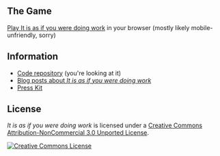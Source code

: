 ## The Game

[Play It is as if you were doing work](http://pippinbarr.github.io/itisasifyouweredoingwork/) in your browser (mostly likely mobile-unfriendly, sorry)

## Information

* [Code repository](https://github.com/pippinbarr/itisasifyouweredoingwork) (you're looking at it)
* [Blog posts about *It is as if you were doing work*](http://www.pippinbarr.com/search.html?q=%22it%20is%20as%20if%20you%20were%20doing%20work%22)
* [Press Kit](https://github.com/pippinbarr/itisasifyouweredoingwork/tree/master/press)

## License

_It is as if you were doing work_ is licensed under a [Creative Commons Attribution-NonCommercial 3.0 Unported License](http://creativecommons.org/licenses/by-nc/3.0/).

<a rel="license" href="http://creativecommons.org/licenses/by-nc/3.0/"><img alt="Creative Commons License" style="border-width:0" src="https://i.creativecommons.org/l/by-nc/3.0/88x31.png" /></a>

